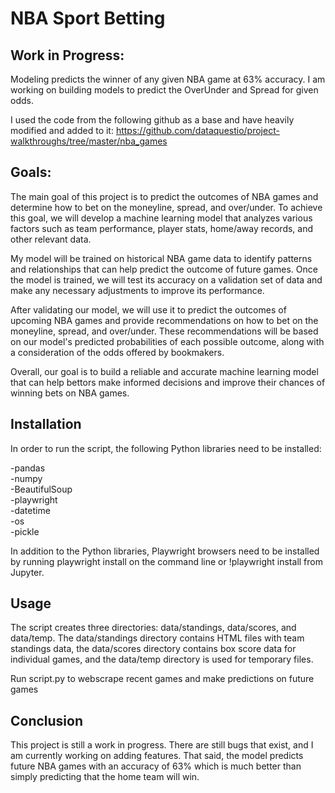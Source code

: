 # NBA Sport Betting

## Work in Progress:
Modeling predicts the winner of any given NBA game at 63% accuracy. I am working on building models to predict the OverUnder and Spread for given odds.

I used the code from the following github as a base and have heavily modified and added to it:
https://github.com/dataquestio/project-walkthroughs/tree/master/nba_games

## Goals:

The main goal of this project is to predict the outcomes of NBA games and determine how to bet on the moneyline, spread, and over/under. To achieve this goal, we will develop a machine learning model that analyzes various factors such as team performance, player stats, home/away records, and other relevant data.

My model will be trained on historical NBA game data to identify patterns and relationships that can help predict the outcome of future games. Once the model is trained, we will test its accuracy on a validation set of data and make any necessary adjustments to improve its performance.

After validating our model, we will use it to predict the outcomes of upcoming NBA games and provide recommendations on how to bet on the moneyline, spread, and over/under. These recommendations will be based on our model's predicted probabilities of each possible outcome, along with a consideration of the odds offered by bookmakers.

Overall, our goal is to build a reliable and accurate machine learning model that can help bettors make informed decisions and improve their chances of winning bets on NBA games.

## Installation
In order to run the script, the following Python libraries need to be installed:

-pandas  
-numpy  
-BeautifulSoup  
-playwright  
-datetime  
-os  
-pickle  

In addition to the Python libraries, Playwright browsers need to be installed by running playwright install on the command line or !playwright install from Jupyter.

## Usage
The script creates three directories: data/standings, data/scores, and data/temp. The data/standings directory contains HTML files with team standings data, the data/scores directory contains box score data for individual games, and the data/temp directory is used for temporary files.

Run script.py to webscrape recent games and make predictions on future games

## Conclusion
This project is still a work in progress. There are still bugs that exist, and I am currently working on adding features. That said, the model predicts future NBA games with an accuracy of 63% which is much better than simply predicting that the home team will win.